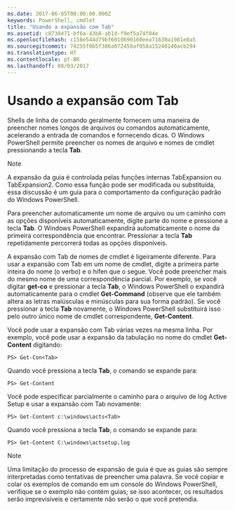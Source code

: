 ```yaml
---
ms.date: 2017-06-05T00:00:00.000Z
keywords: PowerShell, cmdlet
title: "Usando a expansão com Tab"
ms.assetid: c8730471-bf6a-43b8-ab1d-f9ef5a74f04e
ms.openlocfilehash: c158e544d79bf6010690160eea71630a1981e8a5
ms.sourcegitcommit: 74255f0b5f386a072458af058a15240140acb294
ms.translationtype: HT
ms.contentlocale: pt-BR
ms.lasthandoff: 08/03/2017
---
```

# <a name="using-tab-expansion"></a>Usando a expansão com Tab
Shells de linha de comando geralmente fornecem uma maneira de preencher nomes longos de arquivos ou comandos automaticamente, acelerando a entrada de comandos e fornecendo dicas. O Windows PowerShell permite preencher os nomes de arquivo e nomes de cmdlet pressionando a tecla **Tab**.

> [!NOTE]
> A expansão da guia é controlada pelas funções internas TabExpansion ou TabExpansion2. Como essa função pode ser modificada ou substituída, essa discussão é um guia para o comportamento da configuração padrão do Windows PowerShell.

Para preencher automaticamente um nome de arquivo ou um caminho com as opções disponíveis automaticamente, digite parte do nome e pressione a tecla **Tab**. O Windows PowerShell expandirá automaticamente o nome da primeira correspondência que encontrar. Pressionar a tecla **Tab** repetidamente percorrerá todas as opções disponíveis.

A expansão com Tab de nomes de cmdlet é ligeiramente diferente. Para usar a expansão com Tab em um nome de cmdlet, digite a primeira parte inteira do nome (o verbo) e o hífen que o segue. Você pode preencher mais do mesmo nome de uma correspondência parcial. Por exemplo, se você digitar **get-co** e pressionar a tecla **Tab**, o Windows PowerShell o expandirá automaticamente para o cmdlet **Get-Command** (observe que ele também altera as letras maiúsculas e minúsculas para sua forma padrão). Se você pressionar a tecla **Tab** novamente, o Windows PowerShell substituirá isso pelo outro único nome de cmdlet correspondente, **Get-Content**.

Você pode usar a expansão com Tab várias vezes na mesma linha. Por exemplo, você pode usar a expansão da tabulação no nome do cmdlet **Get-Content** digitando:

```
PS> Get-Con<Tab>
```

Quando você pressiona a tecla **Tab**, o comando se expande para:

```
PS> Get-Content
```

Você pode especificar parcialmente o caminho para o arquivo de log Active Setup e usar a expansão com Tab novamente:

```
PS> Get-Content c:\windows\acts<Tab>
```

Quando você pressiona a tecla **Tab**, o comando se expande para:

```
PS> Get-Content C:\windows\actsetup.log
```

> [!NOTE]
> Uma limitação do processo de expansão de guia é que as guias são sempre interpretadas como tentativas de preencher uma palavra. Se você copiar e colar os exemplos de comando em um console do Windows PowerShell, verifique se o exemplo não contém guias; se isso acontecer, os resultados serão imprevisíveis e certamente não serão o que você pretendia.

